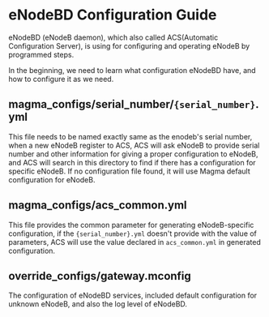 # eNodeBD Configuration Guide

eNodeBD (eNodeB daemon), which also called ACS(Automatic Configuration Server), is using for configuring and operating eNodeB by programmed steps.

In the beginning, we need to learn what configuration eNodeBD have, and how to configure it as we need.

## magma_configs/serial_number/`{serial_number}`.yml

This file needs to be named exactly same as the enodeb's serial number, when a new eNodeB register to ACS, ACS will ask eNodeB to provide serial number and other information for giving a proper configuration to eNodeB, and ACS will search in this directory to find if there has a configuration for specific eNodeB. If no configuration file found, it will use Magma default configuration for eNodeB.

## magma_configs/acs_common.yml

This file provides the common parameter for generating eNodeB-specific configuration, if the `{serial_number}.yml` doesn't provide with the value of parameters, ACS will use the value declared in `acs_common.yml` in generated configuration.

## override_configs/gateway.mconfig

The configuration of eNodeBD services, included default configuration for unknown eNodeB, and also the log level of eNodeBD.